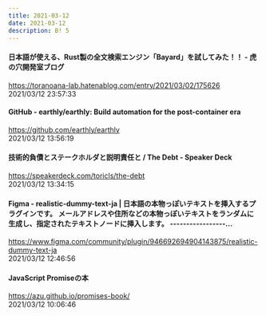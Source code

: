 ```yaml
---
title: 2021-03-12
date: 2021-03-12
description: B! 5
---
```


#### 日本語が使える、Rust製の全文検索エンジン「Bayard」を試してみた！！ - 虎の穴開発室ブログ
https://toranoana-lab.hatenablog.com/entry/2021/03/02/175626<br>
2021/03/12 23:57:33<br>


#### GitHub - earthly/earthly: Build automation for the post-container era
https://github.com/earthly/earthly<br>
2021/03/12 13:56:19<br>


#### 技術的負債とステークホルダと説明責任と / The Debt - Speaker Deck
https://speakerdeck.com/toricls/the-debt<br>
2021/03/12 13:34:15<br>


#### Figma - realistic-dummy-text-ja | 日本語の本物っぽいテキストを挿入するプラグインです。 メールアドレスや住所などの本物っぽいテキストをランダムに生成し、指定されたテキストノードに挿入します。 -----------------...
https://www.figma.com/community/plugin/946692694904143875/realistic-dummy-text-ja<br>
2021/03/12 12:46:56<br>


#### JavaScript Promiseの本
https://azu.github.io/promises-book/<br>
2021/03/12 10:06:46<br>


